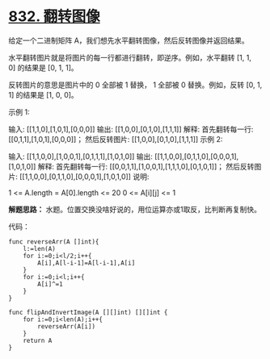 # [832. 翻转图像](https://leetcode-cn.com/problems/flipping-an-image/)
给定一个二进制矩阵 A，我们想先水平翻转图像，然后反转图像并返回结果。

水平翻转图片就是将图片的每一行都进行翻转，即逆序。例如，水平翻转 [1, 1, 0] 的结果是 [0, 1, 1]。

反转图片的意思是图片中的 0 全部被 1 替换， 1 全部被 0 替换。例如，反转 [0, 1, 1] 的结果是 [1, 0, 0]。

示例 1:

输入: [[1,1,0],[1,0,1],[0,0,0]]
输出: [[1,0,0],[0,1,0],[1,1,1]]
解释: 首先翻转每一行: [[0,1,1],[1,0,1],[0,0,0]]；
     然后反转图片: [[1,0,0],[0,1,0],[1,1,1]]
示例 2:

输入: [[1,1,0,0],[1,0,0,1],[0,1,1,1],[1,0,1,0]]
输出: [[1,1,0,0],[0,1,1,0],[0,0,0,1],[1,0,1,0]]
解释: 首先翻转每一行: [[0,0,1,1],[1,0,0,1],[1,1,1,0],[0,1,0,1]]；
     然后反转图片: [[1,1,0,0],[0,1,1,0],[0,0,0,1],[1,0,1,0]]
说明:

1 <= A.length = A[0].length <= 20
0 <= A[i][j] <= 1


**解题思路：**
水题。位置交换没啥好说的，用位运算亦或1取反，比判断再复制快。


代码：

```
func reverseArr(A []int){
    l:=len(A)
    for i:=0;i<l/2;i++{
        A[i],A[l-i-1]=A[l-i-1],A[i]
    }
    for i:=0;i<l;i++{
        A[i]^=1
    }
}

func flipAndInvertImage(A [][]int) [][]int {
    for i:=0;i<len(A);i++{
        reverseArr(A[i])
    }
    return A
}
```
